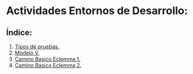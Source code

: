 # Actividades Entornos de Desarrollo:

## Índice:
1. [Tipos de pruebas.](./Tipos-de-pruebas.md)
1. [Modelo V.](#)
1. [Camino Basico Eclemma 1.](./Camino-Basico-Eclemma-1/Camino-Basico-Eclemma-1.md)
1. [Camino Basico Eclemma 2.](./Camino-Basico-Eclemma-1/Camino-Basico-Eclemma-2.md)
